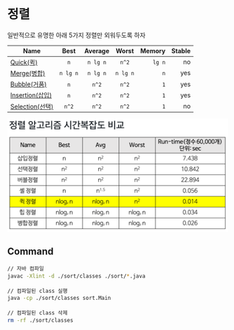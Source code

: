 # 정렬

일반적으로 유명한 아래 5가지 정렬만 외워두도록 하자

| Name                                     |   Best   | Average  |  Worst   | Memory | Stable |
| ---------------------------------------- | :------: | :------: | :------: | -----: | -----: |
| [Quick(퀵)](./code/Quick.java)           |   `n`    | `n lg n` |  `n^2`   | `lg n` |     no |
| [Merge(병합)](./code/Merge.java)         | `n lg n` | `n lg n` | `n lg n` |    `n` |    yes |
| [Bubble(거품)](./code/Bubble.java)       |   `n`    |  `n^2`   |  `n^2`   |    `1` |    yes |
| [Insertion(삽입)](./code/Insertion.java) |   `n`    |  `n^2`   |  `n^2`   |    `1` |    yes |
| [Selection(선택)](./code/Selection.java) |  `n^2`   |  `n^2`   |  `n^2`   |    `1` |     no |

![compare](./img/compare.png)

## Command

```sh
// 자바 컴파일
javac -Xlint -d ./sort/classes ./sort/*.java

// 컴파일된 class 실행
java -cp ./sort/classes sort.Main

// 컴파일된 class 삭제
rm -rf ./sort/classes
```

